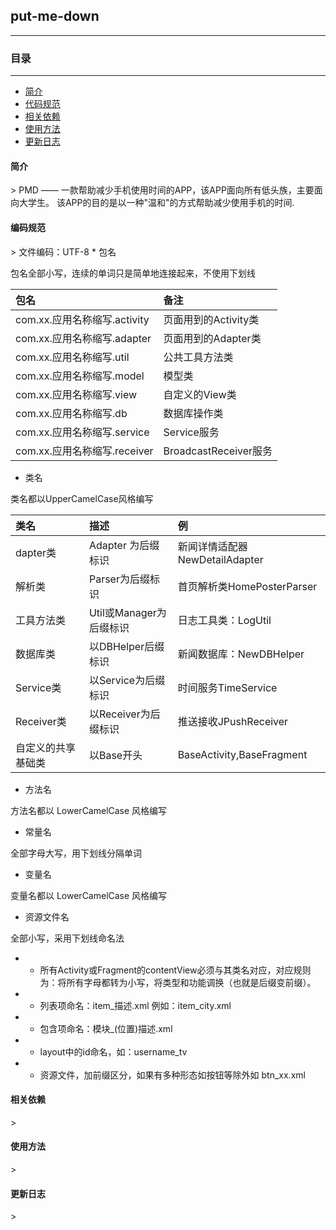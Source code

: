 ## put-me-down
--------
### 目录
--------
* [简介](#1)
* [代码规范](#2)
* [相关依赖](#3)
* [使用方法](#4)
* [更新日志](#5)

<h4 id="1">简介</h4>
> PMD —— 一款帮助减少手机使用时间的APP，该APP面向所有低头族，主要面向大学生。
该APP的目的是以一种"温和"的方式帮助减少使用手机的时间.

<h4 id="2">编码规范</h4>
> 文件编码：UTF-8
* 包名

包名全部小写，连续的单词只是简单地连接起来，不使用下划线

|包名|备注|
|:-|:-|
| com.xx.应用名称缩写.activity | 页面用到的Activity类 |
| com.xx.应用名称缩写.adapter | 页面用到的Adapter类
| com.xx.应用名称缩写.util | 公共工具方法类 |
| com.xx.应用名称缩写.model | 模型类 |
| com.xx.应用名称缩写.view | 自定义的View类 |
| com.xx.应用名称缩写.db | 数据库操作类 |
| com.xx.应用名称缩写.service | Service服务 |
| com.xx.应用名称缩写.receiver | BroadcastReceiver服务 |

* 类名

类名都以UpperCamelCase风格编写

|类名|描述|例|
|:-|:-|:-|
| dapter类	|Adapter 为后缀标识	|新闻详情适配器 NewDetailAdapter|
| 解析类	|Parser为后缀标识|首页解析类HomePosterParser|
|工具方法类	|Util或Manager为后缀标识	|日志工具类：LogUtil|
|数据库类	|以DBHelper后缀标识	|新闻数据库：NewDBHelper|
|Service类	|以Service为后缀标识	|时间服务TimeService|
|Receiver类	|以Receiver为后缀标识 |推送接收JPushReceiver|
|自定义的共享基础类|	以Base开头	|BaseActivity,BaseFragment|

* 方法名

方法名都以 LowerCamelCase 风格编写

* 常量名

全部字母大写，用下划线分隔单词

* 变量名
 
变量名都以 LowerCamelCase 风格编写

* 资源文件名

全部小写，采用下划线命名法

* * 所有Activity或Fragment的contentView必须与其类名对应，对应规则为：将所有字母都转为小写，将类型和功能调换（也就是后缀变前缀）。
* * 列表项命名：item_描述.xml
例如：item_city.xml
* * 包含项命名：模块_(位置)描述.xml
* * layout中的id命名，如：username_tv
* * 资源文件，加前缀区分，如果有多种形态如按钮等除外如 btn_xx.xml

<h4 id="3">相关依赖</h4>
>

<h4 id="4">使用方法</h4>
>

<h4 id="5">更新日志</h4>
>